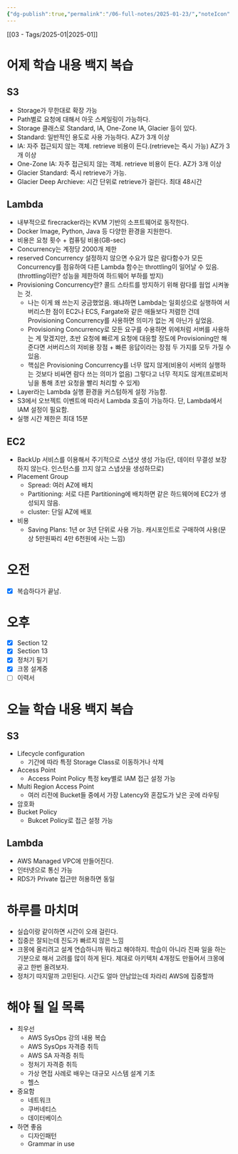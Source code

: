 ```yaml
---
{"dg-publish":true,"permalink":"/06-full-notes/2025-01-23/","noteIcon":""}
---
```


[[03 - Tags/2025-01\|2025-01]]
# 어제 학습 내용 백지 복습
## S3
- Storage가 무한대로 확장 가능
- Path별로 요청에 대해서 아웃 스케일링이 가능하다.
- Storage 클래스로 Standard, IA, One-Zone IA, Glacier 등이 있다.
- Standard: 일반적인 용도로 사용 가능하다. AZ가 3개 이상
- IA: 자주 접근되지 않는 객체. retrieve 비용이 든다.(retrieve는 즉시 가능) AZ가 3개 이상
- One-Zone IA: 자주 접근되지 않는 객체. retrieve 비용이 든다. AZ가 3개 이상
- Glacier Standard: 즉시 retrieve가 가능. 
- Glacier Deep Archieve: 시간 단위로 retrieve가 걸린다. 최대 48시간
## Lambda
- 내부적으로 firecracker라는 KVM 기반의 소프트웨어로 동작한다.
- Docker Image, Python, Java 등 다양한 환경을 지원한다.
- 비용은 요청 횟수 + 컴퓨팅 비용(GB-sec)
- Concurrency는 계정당 2000개 제한
- reserved Concurrency 설정하지 않으면 수요가 많은 람다함수가 모든 Concurrency를 점유하여 다른 Lambda 함수는 throttling이 일어날 수 있음.(throttling이란? 성능을 제한하여 하드웨어 부하를 방지)
- Provisioning Concurrency란? 콜드 스타트를 방지하기 위해 람다를 웜업 시켜놓는 것.
	- 나는 이게 왜 쓰는지 궁금했었음. 왜냐하면 Lambda는 일회성으로 실행하여 서버리스한 점이 EC2나 ECS, Fargate와 같은 애들보다 저렴한 건데 Provisioning Concurrency를 사용하면 의미가 없는 게 아닌가 싶었음.
	- Provisioning Concurrency로 모든 요구를 수용하면 위에처럼 서버를 사용하는 게 맞겠지만, 초반 요청에 빠르게 요청에 대응할 정도에 Provisioning만 해준다면 서버리스의 저비용 장점 + 빠른 응답이라는 장점 두 가지를 모두 가질 수 있음.
	- 핵심은 Provisioning Concurrency를 너무 많지 않게(비용이 서버의 실행하는 것보다 비싸면 람다 쓰는 의미가 없음) 그렇다고 너무 적지도 않게(프로비저닝을 통해 초반 요청을 빨리 처리할 수 있게)
- Layer라는 Lambda 실행 환경을 커스텀하게 설정 가능함.
- S3에서 오브젝트 이벤트에 따라서 Lambda 호출이 가능하다. 단, Lambda에서 IAM 설정이 필요함.
- 실행 시간 제한은 최대 15분

## EC2
- BackUp 서비스를 이용해서 주기적으로 스냅샷 생성 가능(단, 데이터 무결성 보장하지 않는다. 인스턴스를 끄지 않고 스냅샷을 생성하므로)
- Placement Group
	- Spread: 여러 AZ에 배치
	- Partitioning: 서로 다른 Partitioning에 배치하면 같은 하드웨어에 EC2가 생성되지 않음.
	- cluster: 단일 AZ에 배포
- 비용
	- Saving Plans: 1년 or 3년 단위로 사용 가능. 캐시포인트로 구매하여 사용(문상 5만원짜리 4만 6천원에 사는 느낌)
# 오전
- [x] 복습하다가 끝남.
# 오후
- [x] Section 12
- [x] Section 13
- [x] 정처기 필기
- [x] 크몽 설계중
- [ ] 이력서
# 오늘 학습 내용 백지 복습
## S3
- Lifecycle configuration
	- 기간에 따라 특정 Storage Class로 이동하거나 삭제
- Access Point
	- Access Point Policy 특정 key별로 IAM 접근 설정 가능
- Multi Region Access Point
	- 여러 리전에 Bucket들 중에서 가장 Latency와 혼잡도가 낮은 곳에 라우팅
- 암호화
- Bucket Policy
	- Bukcet Policy로 접근 설정 가능
## Lambda
- AWS Managed VPC에 만들어진다.
- 인터넷으로 통신 가능
- RDS가 Private 접근만 허용하면 동일
# 하루를 마치며
- 실습이랑 같이하면 시간이 오래 걸린다.
- 집중은 잘되는데 진도가 빠르지 않은 느낌
- 크몽에 올리려고 설계 연습하니까 뭐라고 해야하지. 학습이 아니라 진짜 일을 하는 기분으로 해서 고려를 많이 하게 된다. 제대로 아키텍처 4개정도 만들어서 크몽에 공고 한번 올려보자.
- 정처기 따지말까 고민된다. 시간도 얼마 안남았는데 차라리 AWS에 집중할까
# 해야 될 일 목록
- 최우선
	- AWS SysOps 강의 내용 복습
	- AWS SysOps 자격증 취득
	- AWS SA 자격증 취득
	- 정처기 자격증 취득
	- 가상 면접 사례로 배우는 대규모 시스템 설계 기초
	- 헬스
- 중요함
	- 네트워크
	- 쿠버네티스
	- 데이터베이스
- 하면 좋음
	- 디자인패턴
	- Grammar in use